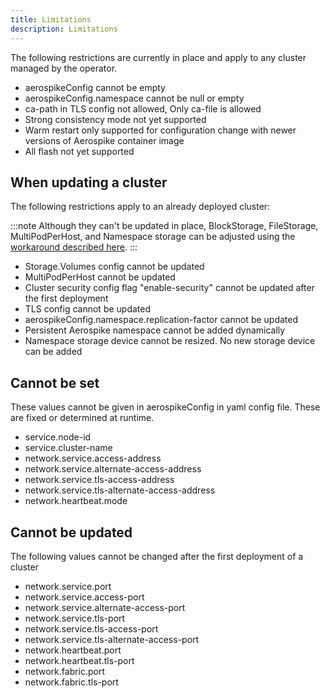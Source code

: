 ```yaml
---
title: Limitations
description: Limitations
---
```


The following restrictions are currently in place and apply to any cluster managed by the operator.

* aerospikeConfig cannot be empty
* aerospikeConfig.namespace cannot be null or empty
* ca-path in TLS config not allowed, Only ca-file is allowed
* Strong consistency mode not yet supported
* Warm restart only supported for configuration change with newer versions of Aerospike container image
* All flash not yet supported

## When updating a cluster

The following restrictions apply to an already deployed cluster:

:::note
Although they can't be updated in place, BlockStorage, FileStorage, MultiPodPerHost, and Namespace storage can be adjusted using the [workaround described here](Scaling-namespace-storage.md).
:::

* Storage.Volumes config cannot be updated
* MultiPodPerHost cannot be updated
* Cluster security config flag "enable-security" cannot be updated after the first deployment
* TLS config cannot be updated
* aerospikeConfig.namespace.replication-factor cannot be updated
* Persistent Aerospike namespace cannot be added dynamically
* Namespace storage device cannot be resized. No new storage device can be added

## Cannot be set

These values cannot be given in aerospikeConfig in yaml config file. These are fixed or determined at runtime.

* service.node-id
* service.cluster-name
* network.service.access-address
* network.service.alternate-access-address
* network.service.tls-access-address
* network.service.tls-alternate-access-address
* network.heartbeat.mode

## Cannot be updated

The following values cannot be changed after the first deployment of a cluster
* network.service.port
* network.service.access-port
* network.service.alternate-access-port
* network.service.tls-port
* network.service.tls-access-port
* network.service.tls-alternate-access-port
* network.heartbeat.port
* network.heartbeat.tls-port
* network.fabric.port
* network.fabric.tls-port
